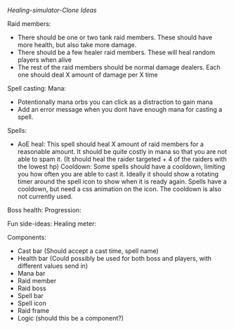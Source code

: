 *Healing-simulator-Clone Ideas*

Raid members:
- There should be one or two tank raid members. These should have more health, but also take more damage. 
- There should be a few healer raid members. These will heal random players when alive
- The rest of the raid members should be normal damage dealers. Each one should deal X amount of damage per X time

Spell casting:
  Mana:
  - Potentionally mana orbs you can click as a distraction to gain mana
  - Add an error message when you dont have enough mana for casting a spell.
  
  Spells:
  - AoE heal:
      This spell should heal X amount of raid members for a reasonable amount. It should be quite costly in mana
      so that you are not able to spam it. (It should heal the raider targeted + 4 of the raiders with the lowest hp)
    Cooldown:
      Some spells should have a cooldown, limiting you how often you are able to cast it. Ideally it should show a
      rotating timer around the spell icon to show when it is ready again. Spells have a cooldown, but need a css
      animation on the icon. The cooldown is also not currently used.

Boss health:
Progression:

Fun side-ideas:
  Healing meter:

Components:
  * Cast bar (Should accept a cast time, spell name)
  * Health bar (Could possibly be used for both boss and players, with different
  values send in)
  * Mana bar
  * Raid member
  * Raid boss
  * Spell bar
  * Spell icon
  * Raid frame
  * Logic (should this be a component?)
  
  


